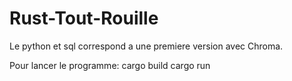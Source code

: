 # Rust-Tout-Rouille
Le python et sql correspond a une premiere version avec Chroma.

Pour lancer le programme:
cargo build 
cargo run
